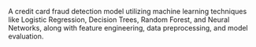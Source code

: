 A credit card fraud detection model utilizing machine learning techniques like Logistic Regression, Decision Trees, Random Forest, and Neural Networks, along with feature engineering, data preprocessing, and model evaluation.
